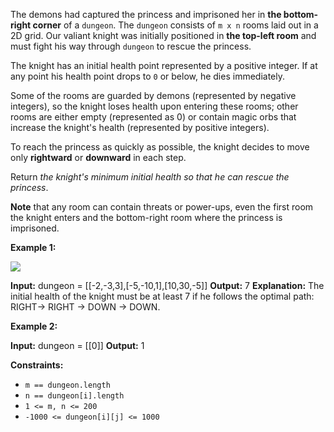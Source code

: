 
The demons had captured the princess and imprisoned her in  **the bottom-right corner**  of a  `dungeon`. The  `dungeon`  consists of  `m x n`  rooms laid out in a 2D grid. Our valiant knight was initially positioned in  **the top-left room**  and must fight his way through  `dungeon`  to rescue the princess.

The knight has an initial health point represented by a positive integer. If at any point his health point drops to  `0`  or below, he dies immediately.

Some of the rooms are guarded by demons (represented by negative integers), so the knight loses health upon entering these rooms; other rooms are either empty (represented as 0) or contain magic orbs that increase the knight's health (represented by positive integers).

To reach the princess as quickly as possible, the knight decides to move only  **rightward**  or  **downward**  in each step.

Return  _the knight's minimum initial health so that he can rescue the princess_.

**Note**  that any room can contain threats or power-ups, even the first room the knight enters and the bottom-right room where the princess is imprisoned.

**Example 1:**

![](https://assets.leetcode.com/uploads/2021/03/13/dungeon-grid-1.jpg)

**Input:** dungeon = [[-2,-3,3],[-5,-10,1],[10,30,-5]]
**Output:** 7
**Explanation:** The initial health of the knight must be at least 7 if he follows the optimal path: RIGHT-> RIGHT -> DOWN -> DOWN.

**Example 2:**

**Input:** dungeon = [[0]]
**Output:** 1

**Constraints:**

-   `m == dungeon.length`
-   `n == dungeon[i].length`
-   `1 <= m, n <= 200`
-   `-1000 <= dungeon[i][j] <= 1000`